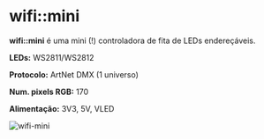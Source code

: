 # wifi::mini

**wifi::mini** é uma mini (!) controladora de fita de LEDs endereçáveis.

**LEDs:** WS2811/WS2812  

**Protocolo:** ArtNet DMX (1 universo)  

**Num. pixels RGB:** 170  

**Alimentação:** 3V3, 5V, VLED  

![wifi-mini](img/wifi-mini.gif "wifi-mini")
